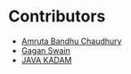 # Contributors
- [Amruta Bandhu Chaudhury](https://github.com/amruta-bandhu-chaudhury)
- [Gagan Swain](https://github.com/)
- [JAVA KADAM](https://github.com/)
